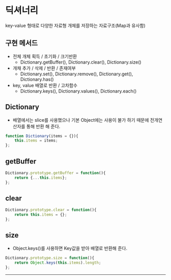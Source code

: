 # 딕셔너리
key-value 형태로 다양한 자료형 개체를 저장하는 자료구조(Map과 유사함)

## 구현 메서드
- 전체 개체 획득 / 초기화 / 크기반환
    - Dictionary.getBuffer(), Dictionary.clear(), Dictionary.size()
- 개채 추가 / 삭제 / 반환 / 존재여부
    - Dictionary.set(), Dictionary.remove(), Dictionary.get(), Dictionary.has()
- key, value 배열로 반환 / 고차함수
    - Dictionary.keys(), Dictionary.values(), Dictionary.each()

## Dictionary
- 배열에서는 slice를 사용했으나 기본 Object에는 사용이 불가 하기 때문에 전개연산자를 통해 반환 해 준다.
```javascript
function Dictionary(items = {}){
    this.items = items;
};
```
## getBuffer
```javascript
Dictionary.prototype.getBuffer = function(){
    return {...this.items};
};
```
## clear
```javascript
Dictionary.prototype.clear = function(){
    return this.items = {};
};
```
## size
- Object.keys()를 사용하면 Key값을 받아 배열로 반환해 준다.
```javascript
Dictionary.prototype.size = function(){
    return Object.keys(this.items).length;
};
```
---
